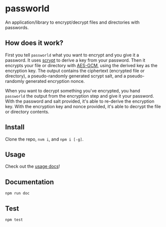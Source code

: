 # passworld

An application/library to encrypt/decrypt files and directories with passwords.

## How does it work?

First you tell `passworld` what you want to encrypt and you give it a password. It uses [scrypt](https://en.wikipedia.org/wiki/Scrypt) to derive a key from your password. Then it encrypts your file or directory with [AES-GCM](https://en.wikipedia.org/wiki/Galois/Counter_Mode), using the derived key as the encryption key. The output contains the ciphertext (encrypted file or directory), a pseudo-randomly generated scrypt salt, and a pseudo-randomly generated encryption nonce.

When you want to decrypt something you've encrypted, you hand `passworld` the output from the encryption step and give it your password. With the password and salt provided, it's able to re-derive the encryption key. With the encryption key and nonce provided, it's able to decrypt the file or directory contents.

## Install

Clone the repo, `nvm i`, and `npm i [-g]`.

## Usage

Check out the [usage docs](./usage)!

## Documentation

`npm run doc`

## Test

`npm test`
